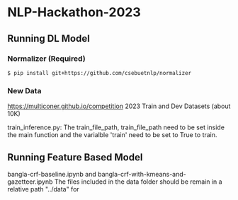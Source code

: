 # NLP-Hackathon-2023


## Running DL Model

### Normalizer (Required)
``` 
$ pip install git+https://github.com/csebuetnlp/normalizer
```
### New Data
https://multiconer.github.io/competition
2023 Train and Dev Datasets (about 10K)


train_inference.py:
The train_file_path, train_file_path need to be set inside the main function and the varialble 'train' need to be set to True to train.

## Running Feature Based Model

bangla-crf-baseline.ipynb and bangla-crf-with-kmeans-and-gazetteer.ipynb 
The files included in the data folder should be remain in a relative path "../data" for 
